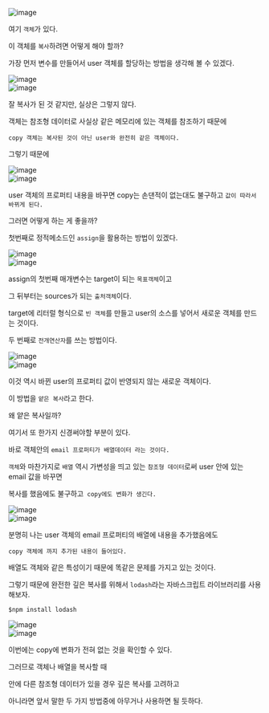 ![image](https://user-images.githubusercontent.com/79053495/151571498-fa6f9e12-9f54-4f7d-a703-622e5106ef13.png)

여기 `객체`가 있다.

이 객체를 `복사`하려면 어떻게 해야 할까?

가장 먼저 변수를 만들어서 user 객체를 할당하는 방법을 생각해 볼 수 있겠다.

![image](https://user-images.githubusercontent.com/79053495/151571511-eb35e96c-7f19-45dc-9213-d25ea87c47d4.png)  
![image](https://user-images.githubusercontent.com/79053495/151571520-07c1df5a-df65-445a-881d-0aacc3b64a5f.png)

잘 복사가 된 것 같지만, 실상은 그렇지 않다.

객체는 참조형 데이터로 사실상 같은 메모리에 있는 객체를 참조하기 때문에

`copy 객체는 복사된 것이 아닌 user와 완전히 같은 객체이다.`

그렇기 때문에

![image](https://user-images.githubusercontent.com/79053495/151571529-9ed37d3b-0541-4cd7-81af-22b2f520887d.png)  
![image](https://user-images.githubusercontent.com/79053495/151571535-6f7bb177-9c84-4a11-a369-b4feae710653.png)

user 객체의 프로퍼티 내용을 바꾸면 copy는 손댄적이 없는대도 불구하고 `값이 따라서 바뀌게 된다.`

그러면 어떻게 하는 게 좋을까?

첫번째로 정적메소드인 `assign`을 활용하는 방법이 있겠다.

![image](https://user-images.githubusercontent.com/79053495/151571544-3a93f081-ce57-44cb-9a15-3170c5cd7239.png)  
![image](https://user-images.githubusercontent.com/79053495/151571553-aa162eb3-7cf6-4847-b853-a23dd1f2438b.png)

assign의 첫번째 매개변수는 target이 되는 `목표객체`이고

그 뒤부터는 sources가 되는 `출처객체`이다.

target에 리터럴 형식으로 `빈 객체`를 만들고 user의 소스를 넣어서 새로운 객체를 만드는 것이다.

두 번째로 `전개연산자`를 쓰는 방법이다.

![image](https://user-images.githubusercontent.com/79053495/151571561-7c6518cd-e90c-41f3-88f7-57f986191224.png)  
![image](https://user-images.githubusercontent.com/79053495/151571566-09da4724-0a17-4c7d-a0e4-8aeca022e6de.png)

이것 역시 바뀐 user의 프로퍼티 값이 반영되지 않는 새로운 객체이다.

이 방법을 `얕은 복사`라고 한다.

왜 얕은 복사일까?

여기서 또 한가지 신경써야할 부분이 있다.

바로 객체안의 `email 프로퍼티가 배열데이터 라는 것이다.`

`객체`와 마찬가지로 `배열` 역시 가변성을 띄고 있는 `참조형 데이터`로써 user 안에 있는 email 값을 바꾸면

복사를 했음에도 불구하고` copy에도 변화가 생긴다.`

![image](https://user-images.githubusercontent.com/79053495/151571577-6a391106-b5d8-4ce0-9f3d-666a13bb4d74.png)  
![image](https://user-images.githubusercontent.com/79053495/151571582-aa8adc5a-10d1-40b6-833e-39d5e796db3d.png)

분명히 나는 user 객체의 email 프로퍼티의 배열에 내용을 추가했음에도

`copy 객체에 까지 추가된 내용이 들어있다.`

배열도 객체와 같은 특성이기 때문에 똑같은 문제를 가지고 있는 것이다.

그렇기 때문에 완전한 깊은 복사를 위해서 `lodash`라는 자바스크립트 라이브러리를 사용해보자.

```
$npm install lodash
```

![image](https://user-images.githubusercontent.com/79053495/151571589-9ef771f5-c20d-47c9-9e6c-9e1f1edc95b7.png)  
![image](https://user-images.githubusercontent.com/79053495/151571594-02fa72be-374a-4087-84e7-d55e418197b6.png)

이번에는 copy에 변화가 전혀 없는 것을 확인할 수 있다.

그러므로 객체나 배열을 복사할 때

안에 다른 참조형 데이터가 있을 경우 깊은 복사를 고려하고

아니라면 앞서 말한 두 가지 방법중에 아무거나 사용하면 될 듯하다.
